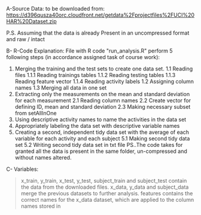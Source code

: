 A-Source Data:
  to be downloaded from: 
  https://d396qusza40orc.cloudfront.net/getdata%2Fprojectfiles%2FUCI%20HAR%20Dataset.zip
  
  
P.S.  Assuming that the data is already Present in an uncompressed format and raw / intact

B- R-Code Explanation: 
File with R code "run_analysis.R" perform 5 following steps (in accordance assigned task of course work):
1. Merging the training and the test sets to create one data set.
  1.1 Reading files
  1.1.1 Reading trainings tables
  1.1.2 Reading testing tables
  1.1.3 Reading feature vector
  1.1.4 Reading activity labels
  1.2 Assigning column names
  1.3 Merging all data in one set
2. Extracting only the measurements on the mean and standard deviation for each measurement
  2.1 Reading column names
  2.2 Create vector for defining ID, mean and standard deviation
  2.3 Making necessary subset from setAllInOne
3. Using descriptive activity names to name the activities in the data set
4. Appropriately labeling the data set with descriptive variable names
5. Creating a second, independent tidy data set with the average of each variable for each activity and each subject
  5.1 Making second tidy data set
  5.2 Writing second tidy data set in txt file
PS..The code takes for granted all the data is present in the same folder, un-compressed and without names altered.

C- Variables:
  >  x_train, y_train, x_test, y_test, subject_train and subject_test contain the data from the downloaded files.
  >  x_data, y_data and subject_data merge the previous datasets to further analysis.
  features contains the correct names for the x_data dataset, which are applied to the column names stored in
